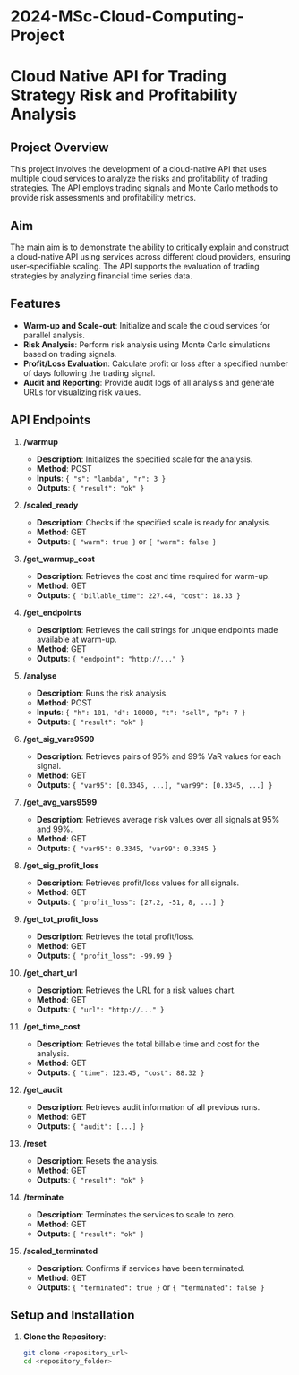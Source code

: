 # 2024-MSc-Cloud-Computing-Project
# Cloud Native API for Trading Strategy Risk and Profitability Analysis

## Project Overview
This project involves the development of a cloud-native API that uses multiple cloud services to analyze the risks and profitability of trading strategies. The API employs trading signals and Monte Carlo methods to provide risk assessments and profitability metrics.

## Aim
The main aim is to demonstrate the ability to critically explain and construct a cloud-native API using services across different cloud providers, ensuring user-specifiable scaling. The API supports the evaluation of trading strategies by analyzing financial time series data.

## Features
- **Warm-up and Scale-out**: Initialize and scale the cloud services for parallel analysis.
- **Risk Analysis**: Perform risk analysis using Monte Carlo simulations based on trading signals.
- **Profit/Loss Evaluation**: Calculate profit or loss after a specified number of days following the trading signal.
- **Audit and Reporting**: Provide audit logs of all analysis and generate URLs for visualizing risk values.

## API Endpoints
1. **/warmup**
   - **Description**: Initializes the specified scale for the analysis.
   - **Method**: POST
   - **Inputs**: `{ "s": "lambda", "r": 3 }`
   - **Outputs**: `{ "result": "ok" }`

2. **/scaled_ready**
   - **Description**: Checks if the specified scale is ready for analysis.
   - **Method**: GET
   - **Outputs**: `{ "warm": true }` or `{ "warm": false }`

3. **/get_warmup_cost**
   - **Description**: Retrieves the cost and time required for warm-up.
   - **Method**: GET
   - **Outputs**: `{ "billable_time": 227.44, "cost": 18.33 }`

4. **/get_endpoints**
   - **Description**: Retrieves the call strings for unique endpoints made available at warm-up.
   - **Method**: GET
   - **Outputs**: `{ "endpoint": "http://..." }`

5. **/analyse**
   - **Description**: Runs the risk analysis.
   - **Method**: POST
   - **Inputs**: `{ "h": 101, "d": 10000, "t": "sell", "p": 7 }`
   - **Outputs**: `{ "result": "ok" }`

6. **/get_sig_vars9599**
   - **Description**: Retrieves pairs of 95% and 99% VaR values for each signal.
   - **Method**: GET
   - **Outputs**: `{ "var95": [0.3345, ...], "var99": [0.3345, ...] }`

7. **/get_avg_vars9599**
   - **Description**: Retrieves average risk values over all signals at 95% and 99%.
   - **Method**: GET
   - **Outputs**: `{ "var95": 0.3345, "var99": 0.3345 }`

8. **/get_sig_profit_loss**
   - **Description**: Retrieves profit/loss values for all signals.
   - **Method**: GET
   - **Outputs**: `{ "profit_loss": [27.2, -51, 8, ...] }`

9. **/get_tot_profit_loss**
   - **Description**: Retrieves the total profit/loss.
   - **Method**: GET
   - **Outputs**: `{ "profit_loss": -99.99 }`

10. **/get_chart_url**
    - **Description**: Retrieves the URL for a risk values chart.
    - **Method**: GET
    - **Outputs**: `{ "url": "http://..." }`

11. **/get_time_cost**
    - **Description**: Retrieves the total billable time and cost for the analysis.
    - **Method**: GET
    - **Outputs**: `{ "time": 123.45, "cost": 88.32 }`

12. **/get_audit**
    - **Description**: Retrieves audit information of all previous runs.
    - **Method**: GET
    - **Outputs**: `{ "audit": [...] }`

13. **/reset**
    - **Description**: Resets the analysis.
    - **Method**: GET
    - **Outputs**: `{ "result": "ok" }`

14. **/terminate**
    - **Description**: Terminates the services to scale to zero.
    - **Method**: GET
    - **Outputs**: `{ "result": "ok" }`

15. **/scaled_terminated**
    - **Description**: Confirms if services have been terminated.
    - **Method**: GET
    - **Outputs**: `{ "terminated": true }` or `{ "terminated": false }`

## Setup and Installation
1. **Clone the Repository**:
   ```bash
   git clone <repository_url>
   cd <repository_folder>
